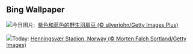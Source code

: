 ## Bing Wallpaper
![](https://www.bing.com/th?id=OHR.WildLupine_ZH-CN6623952879_UHD.jpg&w=1000)今日图片: &nbsp;[紫色和蓝色的野生羽扇豆 (© silverjohn/Getty Images Plus)](https://www.bing.com/th?id=OHR.WildLupine_ZH-CN6623952879_UHD.jpg)
<br><br/>
![](https://www.bing.com/th?id=OHR.FootballField_EN-US1266832046_UHD.jpg&w=1000)Today: [Henningsvær Stadion, Norway (© Morten Falch Sortland/Getty Images)](https://www.bing.com/th?id=OHR.FootballField_EN-US1266832046_UHD.jpg)
<br><br/>
